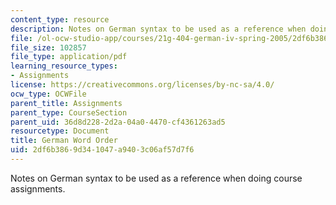 ```yaml
---
content_type: resource
description: Notes on German syntax to be used as a reference when doing course assignments.
file: /ol-ocw-studio-app/courses/21g-404-german-iv-spring-2005/2df6b3869d341047a9403c06af57d7f6_MIT21G_404S05_wortstellung.pdf
file_size: 102857
file_type: application/pdf
learning_resource_types:
- Assignments
license: https://creativecommons.org/licenses/by-nc-sa/4.0/
ocw_type: OCWFile
parent_title: Assignments
parent_type: CourseSection
parent_uid: 36d8d228-2d2a-04a0-4470-cf4361263ad5
resourcetype: Document
title: German Word Order
uid: 2df6b386-9d34-1047-a940-3c06af57d7f6
---
```

Notes on German syntax to be used as a reference when doing course assignments.